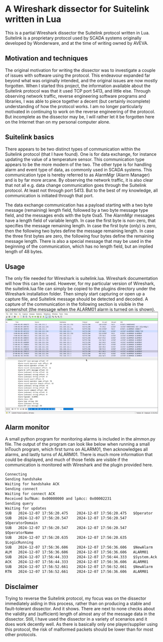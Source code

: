 # A Wireshark dissector for Suitelink written in Lua
This is a partial Wireshark dissector the Suitelink protocol written in Lua. Suitelink is a proprietary protocol used by SCADA systems originally developed by Wonderware, and at the time of writing owned by AVEVA.

## Motivation and techniques
The original motivation for writing the dissector was to investigate a couple of issues with software using the protocol. This endeavour expanded far beyond what was originally intended, and the original issues are now mostly forgotten. When I started this project, the information available about the Suitelink protocol was that it used TCP port 5413, and little else. Through observing network traffic, reverse engineering software programs and libraries, I was able to piece together a decent (but certainly incomplete) understanding of how the protocol works. I am no longer particularly motivated in continuing to work on the reverse engineering of the protocol. But incomplete as the dissector may be, I will rather let it be forgotten here on the Internet than on my personal computer alone.

## Suitelink basics
There appears to be two distinct types of communication within the Suitelink protocol (that I have found). One is for data exchange, for instance updating the value of a temperature sensor. This communication type appears to be the more modern of the two. The other type is for handling alarm and event type of data, as commonly used in SCADA systems. This communication type is hereby referred to as AlarmMgr (Alarm Manager) and is by far more arcane. By observing the network traffic, it is also clear that not all e.g. data change communication goes through the Suitelink protocol. At least not through port 5413. But to the best of my knowledge, all communication is initiated through that port.

The data exchange communication has a payload starting with a two byte message (remaining) length field, followed by a two byte message type field, and the messages ends with the byte 0xa5. The AlarmMgr messages have a length field of variable length. In case the first byte is non-zero, that specifies the message remaining length. In case the first byte (only) is zero, then the following two bytes define the message remaining length. In case the three first bytes are zero, the following four bytes define the remaining message length. There is also a special message that may be used in the beginning of the communication, which has no length field, but an implied length of 48 bytes.

## Usage
The only file needed for Wireshark is suitelink.lua. Wireshark documentation will how this can be used. However, for my particular version of Wireshark, the suitelink.lua file can simply be copied to the plugins directory under the Wireshark installation folder. Then simply start capturing or open up a capture file, and Suitelink message should be detected and decoded. A capture of the communication in the following section is visible in the screenshot (the message when the ALARM01 alarm is turned on is shown).
![image](res/alarmmgr.png)

## Alarm monitor
A small python program for monitoring alarms is included in the almmon.py file. The output of the program can look like below when running a small InTouch program, which first turns on ALARM01, then acknowledges all alarms, and lastly turns of ALARM01. There is much more information that could be displayed, and much of those fields are visible if the communication is monitored with Wireshark and the plugin provided here.

```
Connecting
Sending handshake
Waiting for handshake ACK
Sending connect
Waiting for connect ACK
Received bufNum: 0x00000000 and lpAcc: 0x00002231
Sending query
Waiting for updates
SUB   2024-12-07 17:56:20.475    2024-12-07 17:56:20.475   $Operator
SUB   2024-12-07 17:56:20.547    2024-12-07 17:56:20.547   $OperatorDomain
SUB   2024-12-07 17:56:20.547    2024-12-07 17:56:20.547   $OperatorName
SUB   2024-12-07 17:56:20.635    2024-12-07 17:56:20.635   $LogicRunning
SUB   2024-12-07 17:56:36.606    2024-12-07 17:56:36.606   $NewAlarm
ALM   2024-12-07 17:56:36.606    2024-12-07 17:56:36.606   ALARM01
SUB   2024-12-07 17:56:44.333    2024-12-07 17:56:44.333   $System.Ack
ACK   2024-12-07 17:56:44.333    2024-12-07 17:56:36.606   ALARM01
SUB   2024-12-07 17:56:52.661    2024-12-07 17:56:52.661   $NewAlarm
RTN   2024-12-07 17:56:52.661    2024-12-07 17:56:36.606   ALARM01
```

## Disclaimer
Trying to reverse the Suitelink protocol, my focus was on the dissector immediately aiding in this process, rather than on producing a stable and fault-tolerant dissector. And it shows. There are next to none checks about the validity and (sufficient) length of almost any of the message data in the dissector. Still, I have used the dissector in a variety of scenarios and it does work decently well. As there is basically only one player/supplier using this protocol, the risk of malformed packets should be lower than for most other protocols.
